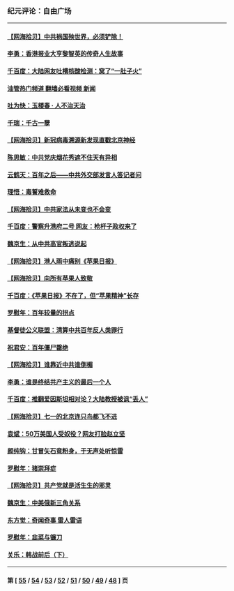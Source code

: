 ### 纪元评论：自由广场
---
#### [【网海拾贝】中共祸国殃世界，必须铲除！](../../pages/nsc993/n13056011.md?06300330) 
#### [李勇：香港报业大亨黎智英的传奇人生故事](../../pages/nsc993/n13055258.md?06300330) 
#### [千百度：大陆网友吐槽核酸检测：窝了“一肚子火”](../../pages/nsc993/n13055194.md?06300330) 
#### [油管热门频道 翻墙必看视频 新闻](ok?06300330)
#### [吐为快：玉楼春 · 人不治天治](../../pages/nsc993/n13054028.md?06300330) 
#### [千瑞：千古一孽](../../pages/nsc993/n13054016.md?06300330) 
#### [【网海拾贝】新冠病毒溯源新发现直戳北京神经](../../pages/nsc993/n13052425.md?06300330) 
#### [陈思敏：中共党庆烟花秀遮不住天有异相](../../pages/nsc993/n13052020.md?06300330) 
#### [云鹤天：百年之后——中共外交部发言人答记者问](../../pages/nsc993/n13051604.md?06300330) 
#### [理悟：毒誓难救命](../../pages/nsc993/n13051601.md?06300330) 
#### [【网海拾贝】中共家法从未变也不会变](../../pages/nsc993/n13050366.md?06300330) 
#### [千百度：警察升港府二号 网友：枪杆子政权来了](../../pages/nsc993/n13050261.md?06300330) 
#### [魏京生：从中共高官叛逃说起](../../pages/nsc993/n13048997.md?06300330) 
#### [【网海拾贝】港人雨中痛别《苹果日报》](../../pages/nsc993/n13048941.md?06300330) 
#### [【网海拾贝】向所有苹果人致敬](../../pages/nsc993/n13046795.md?06300330) 
#### [千百度：《苹果日报》不在了，但“苹果精神”长存](../../pages/nsc993/n13046703.md?06300330) 
#### [罗慰年：百年较量的拐点](../../pages/nsc993/n13046542.md?06300330) 
#### [基督徒公义联盟：清算中共百年反人类罪行](../../pages/nsc993/n13046499.md?06300330) 
#### [祝君安：百年僵尸罄绝](../../pages/nsc993/n13045595.md?06300330) 
#### [【网海拾贝】谁靠近中共谁倒楣](../../pages/nsc993/n13044667.md?06300330) 
#### [李勇：谁是终结共产主义的最后一个人](../../pages/nsc993/n13044397.md?06300330) 
#### [千百度：推翻爱因斯坦相对论？大陆教授被讽“丢人”](../../pages/nsc993/n13043908.md?06300330) 
#### [【网海拾贝】七一的北京连只鸟都飞不进](../../pages/nsc993/n13041377.md?06300330) 
#### [袁斌：50万美国人受奴役？网友打脸赵立坚](../../pages/nsc993/n13041330.md?06300330) 
#### [颜纯钩：甘冒矢石竟粉身，于无声处听惊雷](../../pages/nsc993/n13041140.md?06300330) 
#### [罗慰年：猪崇拜症](../../pages/nsc993/n13041071.md?06300330) 
#### [【网海拾贝】共产党就是活生生的邪灵](../../pages/nsc993/n13036627.md?06300330) 
#### [魏京生：中美俄新三角关系](../../pages/nsc993/n13035986.md?06300330) 
#### [东方觉：奇闻奇事 雷人雷语](../../pages/nsc993/n13035878.md?06300330) 
#### [罗慰年：韭菜与镰刀](../../pages/nsc993/n13034374.md?06300330) 
#### [关乐：韩战前后（下）](../../pages/nsc993/n13034113.md?06300330) 

---
#### 第 [ [55](./55.md?06300330) / [54](./54.md?06300330) / [53](./53.md?06300330) / [52](./52.md?06300330) / [51](./51.md?06300330) / [50](./50.md?06300330) / [49](./49.md?06300330) / [48](./48.md?06300330) ] 页

